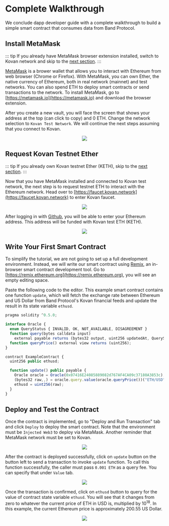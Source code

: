 # Complete Walkthrough

We conclude dapp developer guide with a complete walkthrough to build a simple smart contract that consumes data from Band Protocol.

## Install MetaMask

::: tip
If you already have MetaMask browser extension installed, switch to Kovan network and skip to the [next section](#request-kovan-testnet-ether).
:::

[MetaMask](https://metamask.io) is a brower wallet that allows you to interact with Ethereum from web browser (Chrome or Firefox). With MetaMask, you can own Ether, the native currency of Ethereum, both in real network (mainnet) and test networks. You can also spend ETH to deploy smart contracts or send transactions to the network. To install MetaMask, go to [https://metamask.io](https://metamask.io) and download the browser extension.

After you create a new vault, you will face the screen that shows your address at the top (can click to copy) and 0 ETH. Change the network selection to `Kovan Test Network`. We will continue the next steps assuming that you connect to Kovan.

<div align="center">
  <figure>
    <img src='/assets/metmask-no-eth.png'>
  </figure>
</div>

## Request Kovan Testnet Ether

::: tip
If you already own Kovan testnet Ether (KETH), skip to the [next section](#request-kovan-testnet-ether).
:::

Now that you have MetaMask installed and connected to Kovan test network, the next step is to request testnet ETH to interact with the Ethereum network. Head over to [https://faucet.kovan.network](https://faucet.kovan.network) to enter Kovan faucet.

<div align="center">
  <figure>
    <img src='/assets/kovan-faucet-home.png'>
  </figure>
</div>

After logging in with [Github](https://github.com), you will be able to enter your Ethereum address. This address will be funded with Kovan test ETH (KETH).

<div align="center">
  <figure>
    <img src='/assets/kovan-faucet-login.png'>
  </figure>
</div>

## Write Your First Smart Contract

To simplify the tutorial, we are not going to set up a full development environment. Instead, we will write our smart contract using [Remix](https://remix.ethereum.org), an in-browser smart contract development tool. Go to [https://remix.ethereum.org](https://remix.ethereum.org), you will see an empty editing space.

Paste the following code to the editor. This example smart contract contains one function `update`, which will fetch the exchange rate between Ethereum and US Dollar from Band Protocol's Kovan financial feeds and update the result in its state variable `ethusd`.

```ts
pragma solidity ^0.5.0;

interface Oracle {
  enum QueryStatus { INVALID, OK, NOT_AVAILABLE, DISAGREEMENT }
  function query(bytes calldata input)
    external payable returns (bytes32 output, uint256 updatedAt, QueryStatus status);
  function queryPrice() external view returns (uint256);
}

contract ExampleContract {
  uint256 public ethusd;

  function update() public payable {
    Oracle oracle = Oracle(0x07416E24085889082d767AF4CA09c37180A3853c);
    (bytes32 raw,,) = oracle.query.value(oracle.queryPrice())("ETH/USD");
    ethusd = uint256(raw);
  }
}
```

## Deploy and Test the Contract

Once the contract is implemented, go to "Deploy and Run Transaction" tab and click `Deploy` to deploy the smart contract. Note that the environment must be `Injected Web3` to deploy via MetaMask. Another reminder that MetaMask network must be set to Kovan.

<div align="center">
  <figure>
    <img src='/assets/remix-deploy.png'>
  </figure>
</div>

After the contract is deployed successfully, click on `update` button on the button left to send a transaction to invoke `update` function. To call this function successfully, the caller must pass `0.001 ETH` as a query fee. You can specify that under `Value` tab.

<div align="center">
  <figure>
    <img src='/assets/remix-click-update.png'>
  </figure>
</div>

Once the transaction is confirmed, click on `ethusd` button to query for the value of contract state variable `ethusd`. You will see that it changes from zero to whatever the current price of ETH in USD is, multiplied by 10<sup>18</sup>. In this example, the current Ethereum price is approximately 200.55 US Dollar.

<div align="center">
  <figure>
    <img src='/assets/remix-get-ethusd.png'>
  </figure>
</div>
